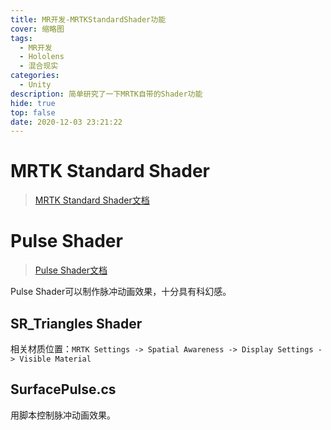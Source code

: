 ```yaml
---
title: MR开发-MRTKStandardShader功能
cover: 缩略图
tags:
  - MR开发
  - Hololens
  - 混合现实
categories:
  - Unity
description: 简单研究了一下MRTK自带的Shader功能
hide: true
top: false
date: 2020-12-03 23:21:22
---
```


# MRTK Standard Shader

> [MRTK Standard Shader文档](https://microsoft.github.io/MixedRealityToolkit-Unity/Documentation/README_MRTKStandardShader.html?q=standard%20shader)



# Pulse Shader

> [Pulse Shader文档](https://microsoft.github.io/MixedRealityToolkit-Unity/Assets/MRTK/SDK/Experimental/PulseShader/README.html)

Pulse Shader可以制作脉冲动画效果，十分具有科幻感。

## SR_Triangles Shader

相关材质位置：`MRTK Settings -> Spatial Awareness -> Display Settings -> Visible Material`

## 

## SurfacePulse.cs

用脚本控制脉冲动画效果。

